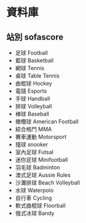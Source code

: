 # 資料庫
## 站別 sofascore
* 足球 Football 
* 藍球 Basketball
* 網球 Tennis
* 桌球  Table Tennis
* 曲棍球 Hockey
* 電競 Esports  
* 手球 Handball
* 排球 Volleyball
* 棒球 Baseball
* 橄欖球 American Football
* 綜合格鬥 MMA
* 賽車運動 Motorsport
* 撞球 snooker
* 室內足球 Futsal
* 迷你足球 Minifootball
* 羽毛球 Badminton
* 澳式足球 Aussie Rules
* 沙灘排球 Beach Volleyball
* 水球 Waterpolo
* 自行車 Cycling
* 軟式曲棍球 Floorball
* 俄式冰球 Bandy